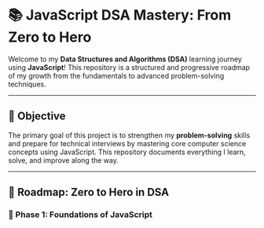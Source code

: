 # 📚 JavaScript DSA Mastery: From Zero to Hero

Welcome to my **Data Structures and Algorithms (DSA)** learning journey using **JavaScript**! This repository is a structured and progressive roadmap of my growth from the fundamentals to advanced problem-solving techniques.

---

## 🚀 Objective

The primary goal of this project is to strengthen my **problem-solving** skills and prepare for technical interviews by mastering core computer science concepts using JavaScript. This repository documents everything I learn, solve, and improve along the way.

---

## 🧭 Roadmap: Zero to Hero in DSA
### 📌 Phase 1: Foundations of JavaScript
